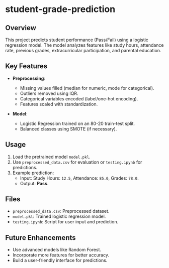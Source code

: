 # student-grade-prediction

## Overview
This project predicts student performance (Pass/Fail) using a logistic regression model. The model analyzes features like study hours, attendance rate, previous grades, extracurricular participation, and parental education.

## Key Features

- **Preprocessing**:
  - Missing values filled (median for numeric, mode for categorical).
  - Outliers removed using IQR.
  - Categorical variables encoded (label/one-hot encoding).
  - Features scaled with standardization.

- **Model**:
  - Logistic Regression trained on an 80-20 train-test split.
  - Balanced classes using SMOTE (if necessary).



## Usage
1. Load the pretrained model `model.pkl`.
2. Use `preprocessed_data.csv` for evaluation or `testing.ipynb` for predictions.
3. Example prediction:
   - Input: Study Hours: `12.5`, Attendance: `85.0`, Grades: `78.0`.
   - Output: **Pass**.


## Files
- `preprocessed_data.csv`: Preprocessed dataset.
- `model.pkl`: Trained logistic regression model.
- `testing.ipynb`: Script for user input and prediction.


## Future Enhancements
- Use advanced models like Random Forest.
- Incorporate more features for better accuracy.
- Build a user-friendly interface for predictions.
